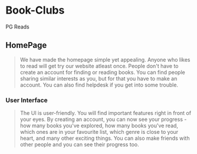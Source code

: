 # Book-Clubs
PG Reads
## HomePage
> We have made the homepage simple yet appealing. 
> Anyone who likes to read will get try our website atleast once. 
> People don't have to create an account for finding or reading books.
> You can find people sharing similar interests as you, but for that you have to make an account.
> You can also find helpdesk if you get into some trouble.
### User Interface
> The UI is user-friendly. You will find important features right in front of your eyes.
> By creating an account, you can now see your progress - how many books you've explored, how many books you've read, which ones 
  are in your favourite list, which genre is close to your heart, and many other exciting things.
> You can also make friends with other people and you can see their progress too.

